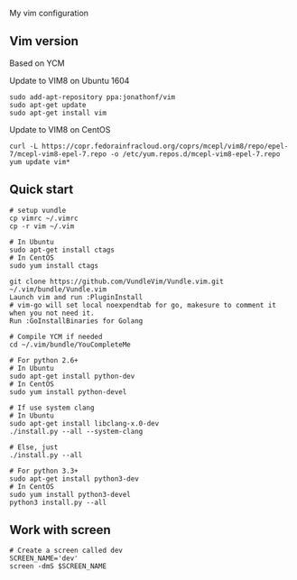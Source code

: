 My vim configuration

## Vim version

Based on YCM

Update to VIM8 on Ubuntu 1604
``` shell
sudo add-apt-repository ppa:jonathonf/vim
sudo apt-get update
sudo apt-get install vim
```

Update to VIM8 on CentOS
``` shell
curl -L https://copr.fedorainfracloud.org/coprs/mcepl/vim8/repo/epel-7/mcepl-vim8-epel-7.repo -o /etc/yum.repos.d/mcepl-vim8-epel-7.repo
yum update vim*
```

## Quick start

```shell
# setup vundle
cp vimrc ~/.vimrc
cp -r vim ~/.vim

# In Ubuntu
sudo apt-get install ctags
# In CentOS
sudo yum install ctags

git clone https://github.com/VundleVim/Vundle.vim.git ~/.vim/bundle/Vundle.vim
Launch vim and run :PluginInstall
# vim-go will set local noexpendtab for go, makesure to comment it when you not need it.
Run :GoInstallBinaries for Golang

# Compile YCM if needed
cd ~/.vim/bundle/YouCompleteMe

# For python 2.6+
# In Ubuntu
sudo apt-get install python-dev
# In CentOS
sudo yum install python-devel

# If use system clang
# In Ubuntu
sudo apt-get install libclang-x.0-dev
./install.py --all --system-clang

# Else, just
./install.py --all

# For python 3.3+
sudo apt-get install python3-dev
# In CentOS
sudo yum install python3-devel
python3 install.py --all
```

## Work with screen

```shell
# Create a screen called dev
SCREEN_NAME='dev'
screen -dmS $SCREEN_NAME
```


